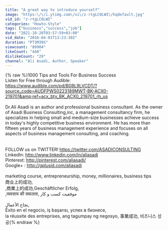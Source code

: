 ```yaml
---
title: "A great way to introduce yourself"
image: "https:\/\/i.ytimg.com\/vi\/z-rtgLC0LWI\/hqdefault.jpg"
vid_id: "z-rtgLC0LWI"
categories: "Howto-Style"
tags: ["business","success","job"]
date: "2021-10-20T03:57:59+03:00"
vid_date: "2016-04-01T13:23:30Z"
duration: "PT3M39S"
viewcount: "89904"
likeCount: "440"
dislikeCount: "29"
channel: "Ali Asadi, Author, Speaker"
---
```

{% raw %}1000 Tips and Tools For Business Success<br />Listen for Free through Audible:<br /><a rel="nofollow" target="blank" href="https://www.audible.com/pd/B08L9LVCDT/?source_code=AUDFPWS0223189MWT-BK-ACX0-219701&amp;ref=acx_bty_BK_ACX0_219701_rh_us">https://www.audible.com/pd/B08L9LVCDT/?source_code=AUDFPWS0223189MWT-BK-ACX0-219701&amp;ref=acx_bty_BK_ACX0_219701_rh_us</a><br /><br />Dr.Ali Asadi is an author and professional business consultant. As the owner of Asadi Business Consulting,inc, a management consultancy firm, he specializes in helping small and medium-size businesses achieve success in today's highly competitive business environment. He has more than fifteen years of business management experience and focuses on all aspects of business management consulting, and coaching.<br /><br /><br />FOLLOW us on TWITTER! <a rel="nofollow" target="blank" href="https://twitter.com/ASADICONSULTING">https://twitter.com/ASADICONSULTING</a><br />LinkedIn: <a rel="nofollow" target="blank" href="http://www.linkedin.com/in/aliasadi">http://www.linkedin.com/in/aliasadi</a><br />Pinterest: <a rel="nofollow" target="blank" href="http://pinterest.com/aliasadi/">http://pinterest.com/aliasadi/</a><br />Google+ : <a rel="nofollow" target="blank" href="http://gplusid.com/aliasadi">http://gplusid.com/aliasadi</a><br /><br />marketing course, entrepreneurship, money, millionaires, business tips<br />商业上的成功, <br />,商業上的成功,Geschäftlicher Erfolg, <br />,व्यवसाय की सफलता, موفقیت کسب و کار<br /><br />نجاح الأعمال, <br />Éxito en el negocio, iş başarısı, успех в бизнесе, <br />la réussite des entreprises, ang tagumpay ng negosyo, 事業成功, 비즈니스 성공{% endraw %}
